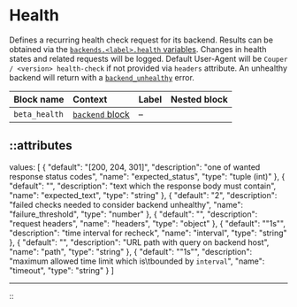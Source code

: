 # Health

Defines a recurring health check request for its backend. Results can be obtained via the [`backends.<label>.health` variables](/configuration/variables#backends).
Changes in health states and related requests will be logged. Default User-Agent will be `Couper / <version> health-check` if not provided
via `headers` attribute. An unhealthy backend will return with a [`backend_unhealthy`](/configuration/error-handling#api-error-types) error.

| Block name    | Context                           | Label | Nested block |
|:--------------|:----------------------------------|:------|:-------------|
| `beta_health` | [`backend` block](/configuration/block/backend) | –     |              |

::attributes
---
values: [
  {
    "default": "[200, 204, 301]",
    "description": "one of wanted response status codes",
    "name": "expected_status",
    "type": "tuple (int)"
  },
  {
    "default": "",
    "description": "text which the response body must contain",
    "name": "expected_text",
    "type": "string"
  },
  {
    "default": "2",
    "description": "failed checks needed to consider backend unhealthy",
    "name": "failure_threshold",
    "type": "number"
  },
  {
    "default": "",
    "description": "request headers",
    "name": "headers",
    "type": "object"
  },
  {
    "default": "\"1s\"",
    "description": "time interval for recheck",
    "name": "interval",
    "type": "string"
  },
  {
    "default": "",
    "description": "URL path with query on backend host",
    "name": "path",
    "type": "string"
  },
  {
    "default": "\"1s\"",
    "description": "maximum allowed time limit which is\tbounded by `interval`",
    "name": "timeout",
    "type": "string"
  }
]

---
::
